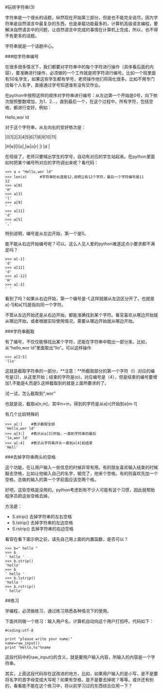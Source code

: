 #玩转字符串(3)

字符串是一个很长的话题，纵然现在开始第三部分，但是也不能完全说尽。因为字符串是自然语言中最复杂的东西，也是承载功能最多的，计算机高级语言编程，要解决自然语言中的问题，让自然语言中完成的事情在计算机上完成，所以，也不得不有更多的话题。

字符串就是一个话题中心。

###给字符串编号

在很多很多情况下，我们都要对字符串中的每个字符进行操作（具体看后面的内容），要准确进行操作，必须做的一个工作就是把字符进行编号。比如一个班里面有50名学生，如果这些学生都有学号，老师操作他们将简化很多。比如不用专门找每个人名字，直接通过学号知道谁有没有交作业。

在python中按照这样的顺序对字符串进行编号：从左边第一个开始是0号，向下依次按照整数增加，为1、2...，直到最后一个，在这个过程中，所有字符，包括空格，都进行变好。例如：

Hello,wor ld

对于这个字符串，从左向右的变好依次是：

|0|1|2|3|4|5|6|7|8|9|10|11|

|H|e|l|l|o|,|w|o|r| |l |d |

在班级了，老师只要喊出学生的学号，自动有对应的学生站起来。在python里面如何把某个编号所对应的字符调出来呢？看代码：

    >>> a = "Hello,wor ld"
    >>> len(a)      #字符串的长度是12,说明公有12个字符，最后一个字符编号是11
    12
    >>> a[0]
    'H'
    >>> a[3]
    'l'
    >>> a[9]
    ' '
    >>> a[11]
    'd'
    >>> a[5]
    ','

特别说明，编号是从左边开始，第一个是0。

能不能从右边开始编号呢？可以。这么人见人爱的python难道这点小要求都不满足吗？

    >>> a[-1]
    'd'
    >>> a[11]
    'd'
    >>> a[-12]
    'H'
    >>> a[-3]
    ' '

看到了吗？如果从右边开始，第一个编号是-1,这样就跟从左边区分开了。也就是a[-1]和a[11]是指向同一个字符。

不管从左边开始还是从右边开始，都能准确找到某个字符。看官喜欢从哪边开始就从哪边开始，或者根据实际使用情况，需要从哪边开始就从哪边开始。

###字符串截取

有了编号，不仅仅能够找出某个字符，还能在字符串中取出一部分来。比如，从“hello,wor ld”里面取出“llo”。可以这样操作

    >>> a[2:5]
    'llo'

这就是截取字符串的一部分，**注意：**所截取部分的第一个字符（l）对应的编号是(2)，从这里开始；结束的字符是(o)，对应编号是（4），但是结束的编号要增加1,不能是4,而是5.这样截取到的就是上面所要求的了。

试一试，怎么截取到",wor"

也就是说，截取a[n,m]，其中n<m，得到的字符是从a[n]开始到a[m-1]

有几个比较特殊的

    >>> a[:]    #表示截取全部
    'Hello,wor ld'
    >>> a[3:]   #表示从a[3]开始，一直到字符串的最后
    'lo,wor ld'
    >>> a[:4]   #表示从字符串开头一直到a[4]前结束
    'Hell'

###去掉字符串两头的空格

这个功能，在让用户输入一些信息的时候非常有用。有的朋友喜欢输入结束的时候敲击空格，比如让他输入自己的名字，输完了，他来个空格。有的则喜欢先加一个空格，总做的输入的第一个字前面应该空两个格。

好吧，这些空格是没用的。python考虑到有不少人可能有这个习惯，因此就帮助程序员把这些空格去掉。

方法是：

- S.strip()     去掉字符串的左右空格
- S.lstrip()    去掉字符串的左边空格
- S.rstrip()    去掉字符串的右边空格

看官在看下面示例之前，请先自己用上面的内置函数，是否可以？

    >>> b=" hello "
    >>> b
    ' hello '
    >>> b.strip()
    'hello'
    >>> b
    ' hello '
    >>> b.lstrip()
    'hello '
    >>> b.rstrip()
    ' hello'

##练习

学编程，必须做练习，通过练习熟悉各种情况下的使用。

下面共同做一个练习：输入用户名，计算机自动向这个用户打招呼。代码如下：

    #coding:utf-8
    
    print "please write your name:"
    name=raw_input()
    print "Hello,%s"%name

这段代码中的raw_input()的含义，就是要用户输入内容，所输入的内容是一个字符串。

其实，上面这段代码存在这改进的地方，比如，如果用户输入的是小写，是不是要将名字的首字母变成大写呢？如果有空格，是不是要去掉呢？等等。或许还有别的，看看能不能在这个练习中，将以前学习过的东西综合应用一下？
